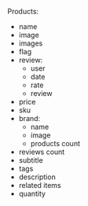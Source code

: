 Products:
- name
- image
- images
- flag
- review:
    - user
    - date
    - rate
    - review
- price
- sku
- brand:
    - name
    - image
    - products count
- reviews count
- subtitle
- tags
- description
- related items
- quantity
